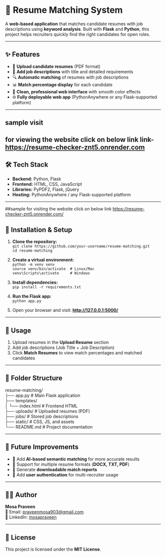 # 📄 Resume Matching System

A **web-based application** that matches candidate resumes with job descriptions using **keyword analysis**. Built with **Flask** and **Python**, this project helps recruiters quickly find the right candidates for open roles.

---

## ✨ Features

- 📄 **Upload candidate resumes** (PDF format)  
- 📝 **Add job descriptions** with title and detailed requirements  
- 🔍 **Automatic matching** of resumes with job descriptions  
- 📊 **Match percentage display** for each candidate  
- 🎨 **Clean, professional web interface** with smooth color effects  
- 🌐 **Fully deployable web app** (PythonAnywhere or any Flask-supported platform)

---
## sample visit
for viewing the website click on below link
link- https://resume-checker-znt5.onrender.com
---

## 🛠️ Tech Stack

- **Backend:** Python, Flask  
- **Frontend:** HTML, CSS, JavaScript  
- **Libraries:** PyPDF2, Flask, jQuery  
- **Hosting:** PythonAnywhere / any Flask-supported platform

---
##sample
for visiting the website click on below link
https://resume-checker-znt5.onrender.com/
## 🚀 Installation & Setup

1. **Clone the repository:**  
`git clone https://github.com/your-username/resume-matching.git`  
`cd resume-matching`

2. **Create a virtual environment:**  
`python -m venv venv`  
`source venv/bin/activate  # Linux/Mac`  
`venv\Scripts\activate     # Windows`

3. **Install dependencies:**  
`pip install -r requirements.txt`

4. **Run the Flask app:**  
`python app.py`

5. Open your browser and visit: **http://127.0.0.1:5000/**

---

## 📖 Usage

1. Upload resumes in the **Upload Resume** section  
2. Add job descriptions (Job Title + Job Description)  
3. Click **Match Resumes** to view match percentages and matched candidates

---

## 📂 Folder Structure

resume-matching/  
├── app.py                # Main Flask application  
├── templates/  
│   └── index.html        # Frontend HTML  
├── uploads/              # Uploaded resumes (PDF)  
├── jobs/                 # Stored job descriptions  
├── static/               # CSS, JS, and assets  
└── README.md             # Project documentation

---

## 🔮 Future Improvements

- 🤖 Add **AI-based semantic matching** for more accurate results  
- 📄 Support for multiple resume formats (**DOCX, TXT, PDF**)  
- 📑 Generate **downloadable match reports**  
- 🔐 Add **user authentication** for multi-recruiter usage

---

## 👨‍💻 Author

**Mosa Praveen**  
📧 Email: praveenmosa903@gmail.com  
🔗 LinkedIn: [mosapraveen](https://www.linkedin.com/in/mosapraveen)

---

## 📜 License

This project is licensed under the **MIT License**.

